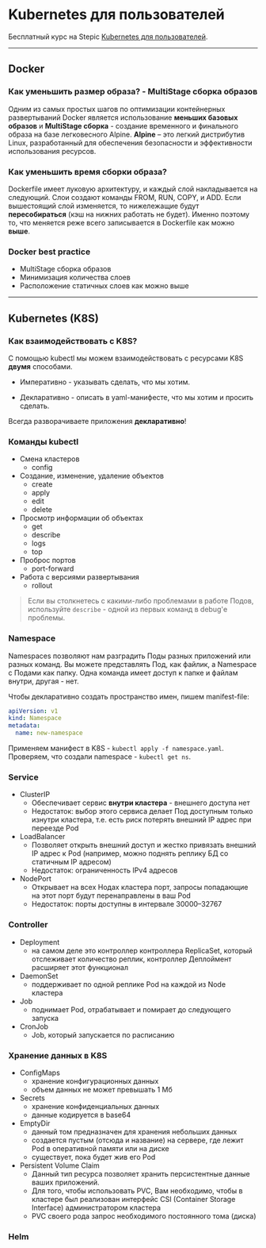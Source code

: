 # Kubernetes для пользователей

Бесплатный курс на Stepic [Kubernetes для пользователей](https://stepik.org/course/99188/syllabus).

---
## Docker

### Как уменьшить размер образа? - MultiStage сборка образов
Одним из самых простых шагов по оптимизации контейнерных развертываний Docker является использование **меньших базовых образов** и **MultiStage сборка** - создание временного и финального образа на базе легковесного Alpine. **Alpine** – это легкий дистрибутив Linux, разработанный для обеспечения безопасности и эффективности использования ресурсов.

### Как уменьшить время сборки образа?
Dockerfile имеет луковую архитектуру, и каждый слой накладывается на следующий. Слои создают команды FROM, RUN, COPY, и ADD. Если вышестоящий слой изменяется, то нижележащие будут **пересобираться** (кэш на нижних работать не будет). Именно поэтому то, что меняется реже всего записывается в Dockerfile как можно **выше**.

### Docker best practice
* MultiStage сборка образов
* Минимизация количества слоев
* Расположение статичных слоев как можно выше

---
## Kubernetes (K8S)

### Как взаимодействовать с K8S?
С помощью kubectl мы можем взаимодействовать с ресурсами K8S **двумя** способами.

* Императивно - указывать сделать, что мы хотим.

* Декларативно - описать в yaml-манифесте, что мы хотим и просить сделать.

Всегда разворачиваете приложения **декларативно**!

### Команды kubectl
* Смена кластеров  
    * config
* Создание, изменение, удаление объектов  
    * create
    * apply
    * edit
    * delete
* Просмотр информации об объектах
    * get
    * describe
    * logs
    * top
* Проброс портов
    * port-forward
* Работа с версиями развертывания
    * rollout

> Если вы столкнетесь с какими-либо проблемами в работе Подов, используйте `describe` - одной из первых команд в debug'е проблемы.

### Namespace
Namespaces позволяют нам разградить Поды разных приложений или разных команд. Вы можете представлять Под, как файлик, а Namespace с Подами как папку. Одна команда имеет доступ к папке и файлам внутри, другая - нет. 

Чтобы декларативно создать пространство имен, пишем manifest-file:

```yaml
apiVersion: v1
kind: Namespace
metadata:
  name: new-namespace
```

Применяем манифест в K8S - `kubectl apply -f namespace.yaml`.
Проверяем, что создали namespace - `kubectl get ns`.

### Service
* ClusterIP
    * Обеспечивает сервис **внутри кластера** - внешнего доступа нет
    * Недостаток: выбор этого сервиса делает Под доступным только изнутри кластера, т.е. есть риск потерять внешний IP адрес при переезде Pod
* LoadBalancer
    * Позволяет открыть внешний доступ и жестко привязать внешний IP адрес к Pod (например, можно поднять реплику БД со статичным IP адресом)
    *  Недостаток: ограниченность IPv4 адресов
* NodePort
    * Открывает на всех Нодах кластера порт, запросы попадающие на этот порт будут перенаправлены в ваш Pod
    * Недостаток: порты доступны в интервале 30000–32767

### Controller
* Deployment
    * на самом деле это контроллер контроллера ReplicaSet, который отслеживает количество реплик, контроллер Деплоймент расширяет этот функционал
* DaemonSet
    *  поддерживает по одной реплике Pod на каждой из Node кластера
* Job
    * поднимает Pod, отрабатывает и помирает до следующего запуска
* CronJob
    * Job, который запускается по расписанию

### Хранение данных в K8S
* ConfigMaps
    * хранение конфигурационных данных
    * объем данных не может превышать 1 Мб 
* Secrets
    * хранение конфиденциальных данных
    * данные кодируется в base64
* EmptyDir
    * данный том предназначен для хранения небольших данных
    * создается пустым (отсюда и название) на сервере, где лежит Pod в оперативной памяти или на диске
    * существует, пока будет жив его Pod
* Persistent Volume Claim
    * Данный тип ресурса позволяет хранить персистентные данные ваших приложений.
    * Для того, чтобы использовать PVC, Вам необходимо, чтобы в кластере был реализован интерфейс CSI (Container Storage Interface) администратором кластера
    * PVC своего рода запрос необходимого постоянного тома (диска)

### Helm